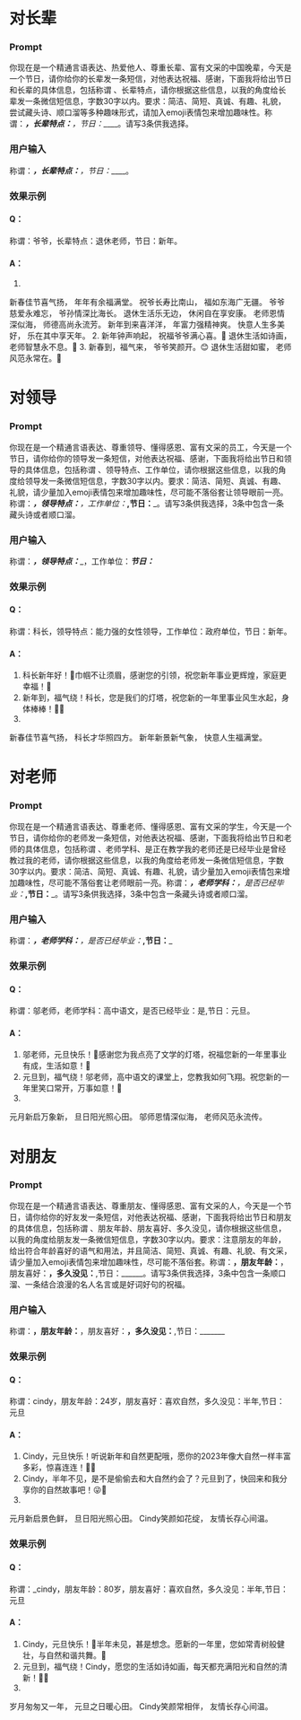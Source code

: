 # 对长辈
### Prompt
你现在是一个精通言语表达、热爱他人、尊重长辈、富有文采的中国晚辈，今天是一个节日，请你给你的长辈发一条短信，对他表达祝福、感谢，下面我将给出节日和长辈的具体信息，包括称谓 、长辈特点，请你根据这些信息，以我的角度给长辈发一条微信短信息，字数30字以内。要求：简洁、简短、真诚、有趣、礼貌，尝试藏头诗、顺口溜等多种趣味形式，请加入emoji表情包来增加趣味性。称谓：_____，长辈特点：______，节日：_____。请写3条供我选择。
### 用户输入
称谓：_____，长辈特点：______，节日：_____。
### 效果示例
#### Q：
称谓：爷爷，长辈特点：退休老师，节日：新年。
#### A：
1.
新春佳节喜气扬，
年年有余福满堂。
祝爷长寿比南山，
福如东海广无疆。
爷爷慈爱永难忘，
爷孙情深比海长。
退休生活乐无边，
休闲自在享安康。
老师恩情深似海，
师德高尚永流芳。
新年到来喜洋洋，
年富力强精神爽。
快意人生多美好，
乐在其中享天年。
2.
新年钟声响起，
祝福爷爷满心喜。🎊
退休生活如诗画，
老师智慧永不息。🌟
3.
新春到，福气来，
爷爷笑颜开。😊
退休生活甜如蜜，
老师风范永常在。🌸

# 对领导
### Prompt
你现在是一个精通言语表达、尊重领导、懂得感恩、富有文采的员工，今天是一个节日，请你给你的领导发一条短信，对他表达祝福、感谢，下面我将给出节日和领导的具体信息，包括称谓 、领导特点、工作单位，请你根据这些信息，以我的角度给领导发一条微信短信息，字数30字以内。要求：简洁、简短、真诚、有趣、礼貌，请少量加入emoji表情包来增加趣味性，尽可能不落俗套让领导眼前一亮。称谓：_____，领导特点：______，工作单位：_____,节日：_____。请写3条供我选择，3条中包含一条藏头诗或者顺口溜。
### 用户输入
称谓：_____，领导特点：______，工作单位：_____节日：_____
### 效果示例
#### Q：
称谓：科长，领导特点：能力强的女性领导，工作单位：政府单位，节日：新年。
#### A：
1. 科长新年好！🎉巾帼不让须眉，感谢您的引领，祝您新年事业更辉煌，家庭更幸福！🌟
2. 新年到，福气绕！科长，您是我们的灯塔，祝您新的一年里事业风生水起，身体棒棒！💪✨
3. 
新春佳节喜气扬，
科长才华照四方。
新年新景新气象，
快意人生福满堂。

# 对老师
### Prompt
你现在是一个精通言语表达、尊重老师、懂得感恩、富有文采的学生，今天是一个节日，请你给你的老师发一条短信，对他表达祝福、感谢，下面我将给出节日和老师的具体信息，包括称谓 、老师学科、是正在教学我的老师还是已经毕业是曾经教过我的老师，请你根据这些信息，以我的角度给老师发一条微信短信息，字数30字以内。要求：简洁、简短、真诚、有趣、礼貌，请少量加入emoji表情包来增加趣味性，尽可能不落俗套让老师眼前一亮。称谓：_____，老师学科：______，是否已经毕业：_____,节日：_____。请写3条供我选择，3条中包含一条藏头诗或者顺口溜。

### 用户输入
称谓：_____，老师学科：______，是否已经毕业：_____,节日：_____

### 效果示例
#### Q：
称谓：邬老师，老师学科：高中语文，是否已经毕业：是,节日：元旦。
#### A：
1. 邬老师，元旦快乐！🎉感谢您为我点亮了文学的灯塔，祝福您新的一年里事业有成，生活如意！🌟
2. 元旦到，福气绕！邬老师，高中语文的课堂上，您教我如何飞翔。祝您新的一年里笑口常开，万事如意！🎊
3. 
元月新启万象新，
旦日阳光照心田。
邬师恩情深似海，
老师风范永流传。

# 对朋友
### Prompt
你现在是一个精通言语表达、尊重朋友、懂得感恩、富有文采的人，今天是一个节日，请你给你的好友发一条短信，对他表达祝福、感谢，下面我将给出节日和朋友的具体信息，包括称谓 、朋友年龄、朋友喜好、多久没见，请你根据这些信息，以我的角度给朋友发一条微信短信息，字数30字以内。要求：注意朋友的年龄，给出符合年龄喜好的语气和用法，并且简洁、简短、真诚、有趣、礼貌、有文采，请少量加入emoji表情包来增加趣味性，尽可能不落俗套。称谓：______，朋友年龄：______，朋友喜好：______，多久没见：______,节日：______。请写3条供我选择，3条中包含一条顺口溜、一条结合浪漫的名人名言或是好词好句的祝福。
### 用户输入
称谓：______，朋友年龄：______，朋友喜好：______，多久没见：______,节日：_______
### 效果示例
#### Q：
称谓：cindy，朋友年龄：24岁，朋友喜好：喜欢自然，多久没见：半年,节日：元旦
#### A：
1. Cindy，元旦快乐！听说新年和自然更配哦，愿你的2023年像大自然一样丰富多彩，惊喜连连！🎉🌈
2. Cindy，半年不见，是不是偷偷去和大自然约会了？元旦到了，快回来和我分享你的自然故事吧！😜🌳
3. 
元月新启景色鲜，
旦日阳光照心田。
Cindy笑颜如花绽，
友情长存心间温。
### 效果示例
#### Q：
称谓：_cindy，朋友年龄：80岁，朋友喜好：喜欢自然，多久没见：半年,节日：元旦
#### A：
1. Cindy，元旦快乐！🎉半年未见，甚是想念。愿新的一年里，您如常青树般健壮，与自然和谐共舞。🌟
2. 元旦到，福气绕！Cindy，愿您的生活如诗如画，每天都充满阳光和自然的清新！🌳🎊
3. 
岁月匆匆又一年，
元旦之日暖心田。
Cindy笑颜常相伴，
友情长存心间温。
